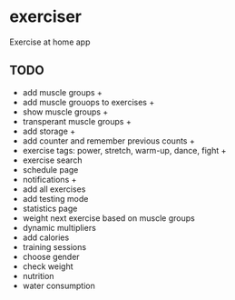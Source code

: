 # exerciser

Exercise at home app

## TODO

* add muscle groups +
* add muscle grouops to exercises +
* show muscle groups +
* transperant muscle groups +
* add storage +
* add counter and remember previous counts +
* exercise tags: power, stretch, warm-up, dance, fight +
* exercise search
* schedule page
* notifications +
* add all exercises
* add testing mode
* statistics page
* weight next exercise based on muscle groups
* dynamic multipliers
* add calories
* training sessions
* choose gender
* check weight
* nutrition
* water consumption
